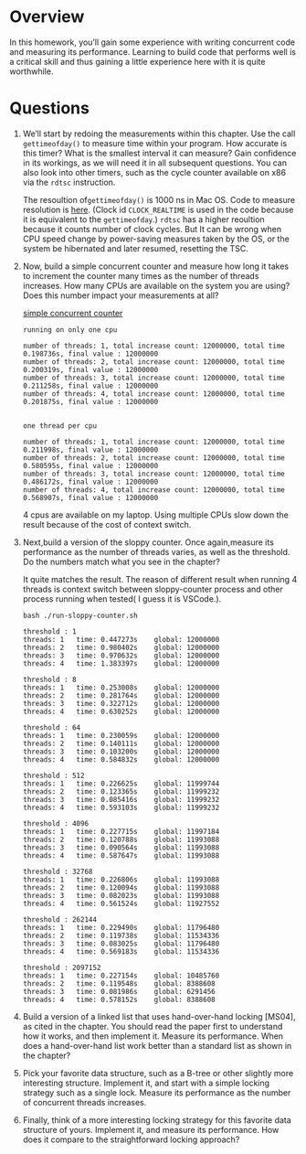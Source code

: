 # Overview

 In this homework, you’ll gain some experience with writing concurrent code and measuring its performance. Learning to build code that performs well is a critical skill and thus gaining a little experience here with it is quite worthwhile.

# Questions

1. We’ll start by redoing the measurements within this chapter. Use the call ```gettimeofday()``` to measure time within your program. How accurate is this timer? What is the smallest interval it can measure? Gain confidence in its workings, as we will need it in all subsequent questions. You can also look into other timers, such as the cycle counter available on x86 via the ```rdtsc``` instruction.

    The resoultion of```gettimeofday()``` is 1000 ns in Mac OS. Code to measure resolution is [here](./get-timer-resolution.c). (Clock id ```CLOCK_REALTIME``` is used in the code because it is equivalent to the ```gettimeofday```.) ```rdtsc``` has a higher reoultion because it counts number of clock cycles. But It can be wrong when CPU speed change by power-saving measures taken by the OS, or the system be hibernated and later resumed, resetting the TSC.

2. Now, build a simple concurrent counter and measure how long it takes to increment the counter many times as the number of threads increases. How many CPUs are available on the system you are using? Does this number impact your measurements at all?

    [simple concurrent counter](./concurrent-counter.c)
    ```
    running on only one cpu

    number of threads: 1, total increase count: 12000000, total time 0.198736s, final value : 12000000
    number of threads: 2, total increase count: 12000000, total time 0.200319s, final value : 12000000
    number of threads: 3, total increase count: 12000000, total time 0.211258s, final value : 12000000
    number of threads: 4, total increase count: 12000000, total time 0.201875s, final value : 12000000


    one thread per cpu

    number of threads: 1, total increase count: 12000000, total time 0.211998s, final value : 12000000
    number of threads: 2, total increase count: 12000000, total time 0.580595s, final value : 12000000
    number of threads: 3, total increase count: 12000000, total time 0.486172s, final value : 12000000
    number of threads: 4, total increase count: 12000000, total time 0.568907s, final value : 12000000
    ```
    4 cpus are available on my laptop. Using multiple CPUs slow down the result because of the cost of context switch.

3. Next,build a version of the sloppy counter. Once again,measure its performance as the number of threads varies, as well as the threshold. Do the numbers match what you see in the chapter?

    It quite matches the result. The reason of different result when running 4 threads is context switch between sloppy-counter process and other process running when tested( I guess it is VSCode.).

    ```
    bash ./run-sloppy-counter.sh

    threshold : 1
    threads: 1   time: 0.447273s    global: 12000000
    threads: 2   time: 0.980402s    global: 12000000
    threads: 3   time: 0.970632s    global: 12000000
    threads: 4   time: 1.383397s    global: 12000000

    threshold : 8
    threads: 1   time: 0.253008s    global: 12000000
    threads: 2   time: 0.281764s    global: 12000000
    threads: 3   time: 0.322712s    global: 12000000
    threads: 4   time: 0.630252s    global: 12000000

    threshold : 64
    threads: 1   time: 0.230059s    global: 12000000
    threads: 2   time: 0.140111s    global: 12000000
    threads: 3   time: 0.103200s    global: 12000000
    threads: 4   time: 0.584832s    global: 12000000

    threshold : 512
    threads: 1   time: 0.226625s    global: 11999744
    threads: 2   time: 0.123365s    global: 11999232
    threads: 3   time: 0.085416s    global: 11999232
    threads: 4   time: 0.593103s    global: 11999232

    threshold : 4096
    threads: 1   time: 0.227715s    global: 11997184
    threads: 2   time: 0.120788s    global: 11993088
    threads: 3   time: 0.090564s    global: 11993088
    threads: 4   time: 0.587647s    global: 11993088

    threshold : 32768
    threads: 1   time: 0.226806s    global: 11993088
    threads: 2   time: 0.120094s    global: 11993088
    threads: 3   time: 0.082023s    global: 11993088
    threads: 4   time: 0.561524s    global: 11927552

    threshold : 262144
    threads: 1   time: 0.229490s    global: 11796480
    threads: 2   time: 0.119738s    global: 11534336
    threads: 3   time: 0.083025s    global: 11796480
    threads: 4   time: 0.569183s    global: 11534336

    threshold : 2097152
    threads: 1   time: 0.227154s    global: 10485760
    threads: 2   time: 0.119548s    global: 8388608
    threads: 3   time: 0.081986s    global: 6291456
    threads: 4   time: 0.578152s    global: 8388608
    ```

4. Build a version of a linked list that uses hand-over-hand locking [MS04], as cited in the chapter. You should read the paper first to understand how it works, and then implement it. Measure its performance. When does a hand-over-hand list work better than a standard list as shown in the chapter?

5. Pick your favorite data structure, such as a B-tree or other slightly more interesting structure. Implement it, and start with a simple locking strategy such as a single lock. Measure its performance as the number of concurrent threads increases.

6. Finally, think of a more interesting locking strategy for this favorite data structure of yours. Implement it, and measure its performance. How does it compare to the straightforward locking approach?